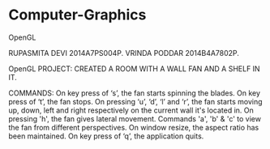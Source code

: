 # Computer-Graphics
OpenGL

RUPASMITA DEVI 2014A7PS004P.
VRINDA PODDAR 2014B4A7802P.

OpenGL PROJECT: CREATED A ROOM WITH A WALL FAN AND A SHELF IN IT.

COMMANDS:
On key press of ‘s’, the fan starts spinning the blades.
On key press of ‘t’, the fan stops.
On pressing ‘u’, ‘d’, ‘l’ and ‘r’, the fan starts moving up, down, left and
right respectively on the current wall it's located in.
On pressing 'h', the fan gives lateral movement.
Commands 'a', 'b' & 'c'  to view the fan from different perspectives.
On window resize, the aspect ratio has been maintained.
On key press of ‘q’, the application quits.
